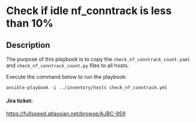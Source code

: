 # Check if idle nf_conntrack is less than 10%

## Description
The purpose of this playbook is to copy the `check_nf_conntrack_count.yaml` and `check_nf_conntrack_count.py` files to all hosts.

Execute the command below to run the playbook:
```
ansible-playbook -i ../inventory/hosts check_nf_conntrack.yml
```

#### Jira ticket:
https://fullspeed.atlassian.net/browse/AJBC-959

